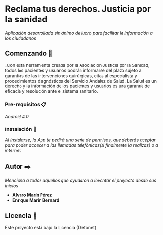 ﻿# Reclama tus derechos. Justicia por la sanidad

_Aplicación desarrollada sin ánimo de lucro para facilitar la información a los ciudadanos_

## Comenzando 🚀

_Con esta herramienta creada por la Asociación Justicia por la Sanidad, todos los pacientes y usuarios podrán informarse del plazo sujeto a garantías de las intervenciones quirúrgicas, citas al especialista y procedimientos diagnósticos del Servicio Andaluz de Salud. La Salud es un derecho y la información de los pacientes y usuarios es una garantía de eficacia y resolución ante el sistema sanitario.

### Pre-requisitos 📋

_Android 4.0_

### Instalación 🔧

_Al instalarse, la App te pedirá una serie de permisos, que deberás aceptar para poder acceder a las llamadas telefónicas(si finalmente la realizas) o a internet._

## Autor ✒️

_Menciona a todos aquellos que ayudaron a levantar el proyecto desde sus inicios_

* **Alvaro Marín Pérez**
* **Enrique Marín Bernard**

## Licencia 📄

Este proyecto está bajo la Licencia (Dietonet)

